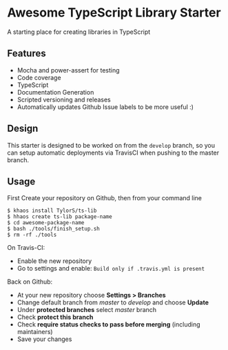 # Awesome TypeScript Library Starter

A starting place for creating libraries in TypeScript

## Features
  - Mocha and power-assert for testing
  - Code coverage
  - TypeScript
  - Documentation Generation
  - Scripted versioning and releases
  - Automatically updates Github Issue labels to be more useful :)
  
## Design

This starter is designed to be worked on from the `develop` branch, so you
can setup automatic deployments via TravisCI when pushing to the master branch.

## Usage

First Create your repository on Github, then from your command line
 
```shell
$ khaos install TylorS/ts-lib
$ hhaos create ts-lib package-name
$ cd awesome-package-name
$ bash ./tools/finish_setup.sh
$ rm -rf ./tools
```

On Travis-CI:

- Enable the new repository
- Go to settings and enable: `Build only if .travis.yml is present`

Back on Github:

- At your new repository choose **Settings > Branches**
- Change default branch from *master* to *develop* and choose **Update**
- Under **protected branches** select *master* branch
- Check **protect this branch**
- Check **require status checks to pass before merging** (including maintainers)
- Save your changes

